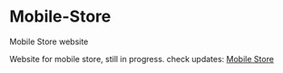 # Mobile-Store
Mobile Store website

Website for mobile store, still in progress.
check updates: <a href="https://mobilestoreweb.000webhostapp.com/">Mobile Store</a>

